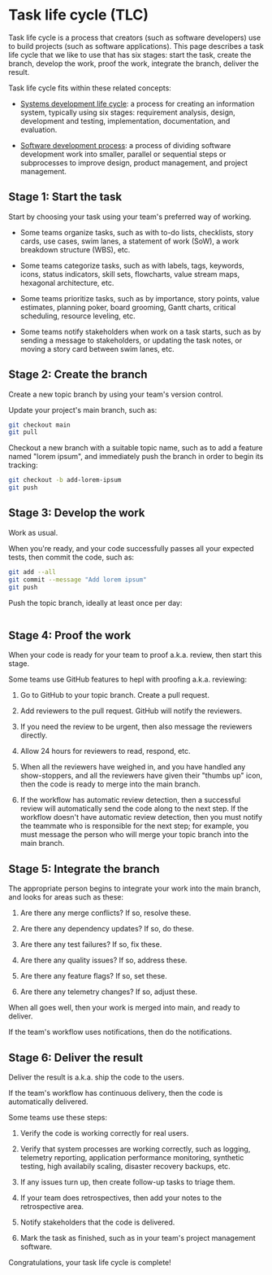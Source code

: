 # Task life cycle (TLC)

Task life cycle is a process that creators (such as software developers) use to build projects (such as software applications). This page describes a task life cycle that we like to use that has six stages: start the task, create the branch, develop the work, proof the work, integrate the branch, deliver the result.

Task life cycle fits within these related concepts:

* [Systems development life cycle](https://en.wikipedia.org/wiki/Systems_development_life_cycle): a process for creating an information system, typically using six stages: requirement analysis, design, development and testing, implementation, documentation, and evaluation. 

* [Software development process](https://en.wikipedia.org/wiki/Software_development_process): a process of dividing software development work into smaller, parallel or sequential steps or subprocesses to improve design, product management, and project management.



## Stage 1: Start the task

Start by choosing your task using your team's preferred way of working.

* Some teams organize tasks, such as with to-do lists, checklists, story cards, use cases, swim lanes, a statement of work (SoW), a work breakdown structure (WBS), etc.

* Some teams categorize tasks, such as with labels, tags, keywords, icons, status indicators, skill sets, flowcharts, value stream maps, hexagonal architecture, etc.

* Some teams prioritize tasks, such as by importance, story points, value estimates, planning poker, board grooming, Gantt charts, critical scheduling, resource leveling, etc.

* Some teams notify stakeholders when work on a task starts, such as by sending a message to stakeholders, or updating the task notes, or moving a story card between swim lanes, etc.


## Stage 2: Create the branch
 
Create a new topic branch by using your team's version control.

Update your project's main branch, such as:

```sh
git checkout main
git pull
```

Checkout a new branch with a suitable topic name, such as to add a feature named "lorem ipsum", and immediately push the branch in order to begin its tracking:

```sh
git checkout -b add-lorem-ipsum
git push
```


## Stage 3: Develop the work

Work as usual. 

When you're ready, and your code successfully passes all your expected tests, then commit the code, such as:

```sh
git add --all
git commit --message "Add lorem ipsum"
git push
```

Push the topic branch, ideally at least once per day:

```sh
```


## Stage 4: Proof the work

When your code is ready for your team to proof a.k.a. review, then start this stage.

Some teams use GitHub features to hepl with proofing a.k.a. reviewing:

1. Go to GitHub to your topic branch. Create a pull request. 

2. Add reviewers to the pull request. GitHub will notify the reviewers.

3. If you need the review to be urgent, then also message the reviewers directly. 

4. Allow 24 hours for reviewers to read, respond, etc.

5. When all the reviewers have weighed in, and you have handled any show-stoppers, and all the reviewers have given their "thumbs up" icon, then the code is ready to merge into the main branch.

6. If the workflow has automatic review detection, then a successful review will automatically send the code along to the next step. If the workflow doesn't have automatic review detection, then you must notify the teammate who is responsible for the next step; for example, you must message the person who will merge your topic branch into the main branch.


## Stage 5: Integrate the branch

The appropriate person begins to integrate your work into the main branch, and looks for areas such as these:

1. Are there any merge conflicts? If so, resolve these.

2. Are there any dependency updates? If so, do these.

3. Are there any test failures? If so, fix these.

4. Are there any quality issues? If so, address these.

5. Are there any feature flags? If so, set these.

6. Are there any telemetry changes? If so, adjust these.

When all goes well, then your work is merged into main, and ready to deliver.

If the team's workflow uses notifications, then do the notifications.


## Stage 6: Deliver the result

Deliver the result is a.k.a. ship the code to the users.

If the team's workflow has continuous delivery, then the code is automatically delivered. 

Some teams use these steps:

1. Verify the code is working correctly for real users.

2. Verify that system processes are working correctly, such as logging, telemetry reporting, application performance monitoring, synthetic testing, high availabily scaling, disaster recovery backups, etc. 

3. If any issues turn up, then create follow-up tasks to triage them.

4. If your team does retrospectives, then add your notes to the retrospective area.

5. Notify stakeholders that the code is delivered.

6. Mark the task as finished, such as in your team's project management software.

Congratulations, your task life cycle is complete!
